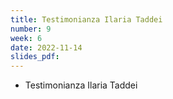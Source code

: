 ```yaml
---
title: Testimonianza Ilaria Taddei
number: 9
week: 6
date: 2022-11-14
slides_pdf: 
---
```


- Testimonianza Ilaria Taddei